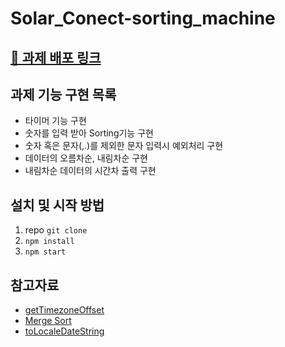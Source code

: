 # Solar_Conect-sorting_machine
## [💙 과제 배포 링크](https://loving-mclean-bf35fd.netlify.app)
## 과제 기능 구현 목록
  - 타이머 기능 구현
  - 숫자를 입력 받아 Sorting기능 구현
  - 숫자 혹은 문자(,.)를 제외한 문자 입력시 예외처리 구현
  - 데이터의 오름차순, 내림차순 구현
  - 내림차순 데이터의 시간차 출력 구현
## 설치 및 시작 방법
  1. repo `git clone`
  2. `npm install`
  3. `npm start`
## 참고자료
- [getTimezoneOffset](https://developer.mozilla.org/ko/docs/Web/JavaScript/Reference/Global_Objects/Date/getTimezoneOffset)
- [Merge Sort](https://stackabuse.com/merge-sort-in-javascript/)
- [toLocaleDateString](https://developer.mozilla.org/en-US/docs/Web/JavaScript/Reference/Global_Objects/Date/toLocaleDateString)
